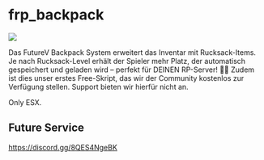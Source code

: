 # frp_backpack
<a href="https://hits.seeyoufarm.com"><img src="https://hits.seeyoufarm.com/api/count/incr/badge.svg?url=https%3A%2F%2Fgithub.com%2Fgjbae1212%2Fhit-counter&count_bg=%23531597&title_bg=%23000000&icon=&icon_color=%23E7E7E7&title=BACKPACK&edge_flat=false"/></a>

Das FutureV Backpack System erweitert das Inventar mit Rucksack-Items. Je nach Rucksack-Level erhält der Spieler mehr Platz, der automatisch gespeichert und geladen wird – perfekt für DEINEN RP-Server! 🎒🔥
Zudem ist dies unser erstes Free-Skript, das wir der Community kostenlos zur Verfügung stellen. Support bieten wir hierfür nicht an.

Only ESX.

## Future Service
https://discord.gg/8QES4NgeBK
